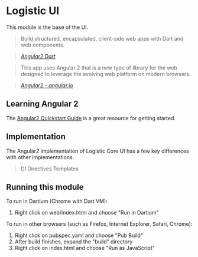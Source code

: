 # Logistic UI

This module is the base of the UI.

> Build structured, encapsulated, client-side web apps with Dart and web components.

> _[Angular2 Dart](https://angular.io/docs/dart/)_

> This app uses Angular 2 that is a new type of library for the web designed to leverage the evolving web platform on modern browsers.

> _[Angular2 - angular.io](http://angular.io/)_

## Learning Angular 2

The [Angular2 Quickstart Guide](https://angular.io/docs/dart/latest/quickstart.html) is a great resource for getting started.

## Implementation

The Angular2 implementation of Logistic Core UI has a few key differences with other implementations.

> DI
> Directives
> Templates

## Running this module

To run in Dartium (Chrome with Dart VM):

1. Right click on web/index.html and choose "Run in Dartium"

To run in other browsers (such as Firefox, Internet Explorer, Safari, Chrome):

1. Right click on pubspec.yaml and choose "Pub Build"
2. After build finishes, expand the "build" directory
3. Right click on index.html and choose "Run as JavaScript"
